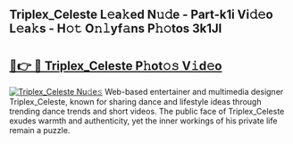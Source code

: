 ## Triplex_Celeste L𝚎a𝚔ed N𝚞𝚍e - Part-k1i Vi𝚍𝚎o L𝚎a𝚔s - H𝚘𝚝 O𝚗𝚕yf𝚊ns P𝚑𝚘tos 3k1Jl

# <h2><a href="http://kfcfg1.oniu.top/?m=Triplex_Celeste">🔗👉 🔴 Triplex_Celeste P𝚑ot𝚘𝚜 V𝚒d𝚎o</a></h2>

[![Triplex_Celeste Nu𝚍e𝚜](https://i.imgur.com/0qMVB7G.gif)](http://kfcfg1.oniu.top/?m=Triplex_Celeste)
Web-based entertainer and multimedia designer Triplex_Celeste, known for sharing dance and lifestyle ideas through trending dance trends and short videos. The public face of Triplex_Celeste exudes warmth and authenticity, yet the inner workings of his private life remain a puzzle.  
